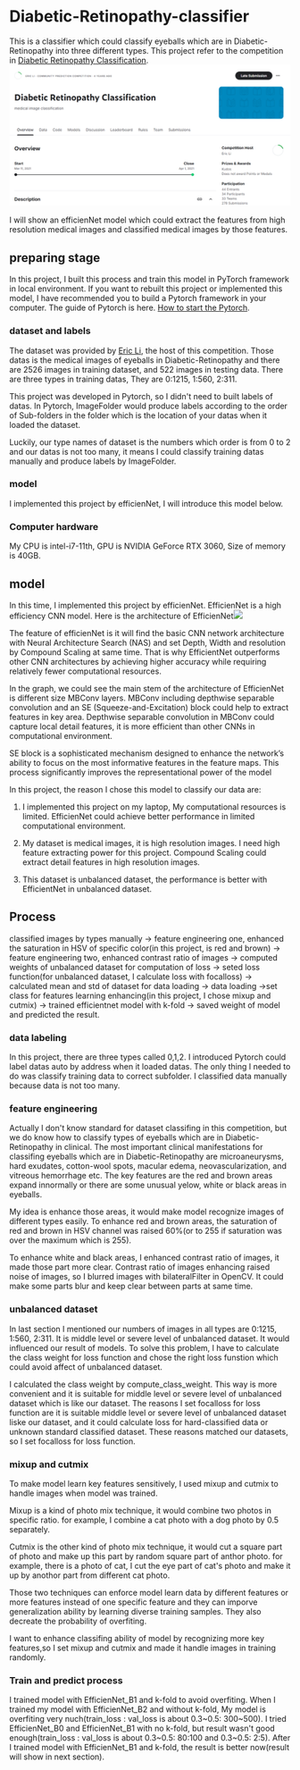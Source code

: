 # Diabetic-Retinopathy-classifier
This is a classifier which could classify eyeballs which are in Diabetic-Retinopathy into three different types. This project refer to the competition in [Diabetic Retinopathy Classification](https://www.kaggle.com/competitions/retinopathy-classification-sai/team).
<img src="https://github.com/aegon1994/Diabetic-Retinopathy-classifier/blob/main/image/%E8%9E%A2%E5%B9%95%E6%93%B7%E5%8F%96%E7%95%AB%E9%9D%A2%202025-03-01%20154415.png?raw=true">

I will show an efficienNet model which could extract the features from high resolution medical images and classified medical images by those features.

## preparing stage
In this project, I built this process and train this model in PyTorch framework in local environment.
If you want to rebuilt this project or implemented this model, I have recommended you to build a Pytorch framework in your computer. The guide of Pytorch is here.
[How to start the Pytorch](https://pytorch.org/get-started/locally/).

### dataset and labels
The dataset was provided by [Eric Li](https://www.kaggle.com/taipingeric), the host of this competition.
Those datas is the medical images of eyeballs in Diabetic-Retinopathy and there are 2526 images in training dataset, and 522 images in testing data. There are three types in training datas, They are 0:1215, 1:560, 2:311.

This project was developed in Pytorch, so I didn't need to built labels of datas. In Pytorch, ImageFolder would produce labels according to the order of Sub-folders in the folder which is the location of your datas when it loaded the dataset.

Luckily, our type names of dataset is the numbers which order is from 0 to 2 and our datas is not too many, it means I could classify training datas manually and produce labels by ImageFolder.
### model
I implemented this project by efficienNet, I will introduce this model below.

### Computer hardware
My CPU is intel-i7-11th, GPU is NVIDIA GeForce RTX 3060, Size of memory is 40GB.

## model 
In this time, I implemented this project by efficienNet. EfficienNet is a high efficiency CNN model. Here is the architecture of EfficienNet<img src="https://1.bp.blogspot.com/-DjZT_TLYZok/XO3BYqpxCJI/AAAAAAAAEKM/BvV53klXaTUuQHCkOXZZGywRMdU9v9T_wCLcBGAs/s1600/image2.png">

The feature of efficienNet is it will find the basic CNN network architecture with Neural Architecture Search (NAS) and set Depth, Width and resolution by Compound Scaling at same time.
That is why EfficientNet outperforms other CNN architectures by achieving higher accuracy while requiring relatively fewer computational resources.

In the graph, we could see the main stem of the architecture of EfficienNet is different size MBConv layers. MBConv including depthwise separable convolution and an SE (Squeeze-and-Excitation) block could help to extract features in key area. Depthwise separable convolution in MBConv could capture local detail features, it is more efficient than other CNNs in computational environment.

SE block is a sophisticated mechanism designed to enhance the network’s ability to focus on the most informative features in the feature maps. This process significantly improves the representational power of the model

In this project, the reason I chose this model to classify our data are:

1. I implemented this project on my laptop, My computational resources is limited. EfficienNet could achieve better performance in limited computational environment.

2. My dataset is medical images, it is high resolution images. I need high feature extracting power for this project. Compound Scaling could extract detail features in high resolution images.
 
3. This dataset is unbalanced dataset, the performance is better with EfficientNet in unbalanced dataset.

## Process

classified images by types manually -> feature engineering one, enhanced the saturation in HSV of specific color(in this project, is red and brown) ->  feature engineering two, enhanced contrast ratio of images -> computed weights of unbalanced dataset for computation of loss -> seted loss function(for unbalanced dataset, I calculate loss with focalloss) -> calculated mean and std of dataset for data loading -> data loading ->set class for features learning enhancing(in this project, I chose mixup and cutmix) -> trained efficientnet model with k-fold -> saved weight of model and predicted the result.

### data labeling
In this project, there are three types called 0,1,2. I introduced Pytorch could label datas auto by address when it loaded datas. The only thing I needed to do was classify training data to correct subfolder. I classified data manually because data is not too many.

### feature engineering
Actually I don't know standard for dataset classifing in this competition, but we do know how to classify types of eyeballs which are in Diabetic-Retinopathy in clinical. The most important clinical manifestations for classifing eyeballs which are in Diabetic-Retinopathy are microaneurysms, hard exudates, cotton-wool spots, macular edema, neovascularization, and vitreous hemorrhage etc. The key features are the red and brown areas expand innormally or there are some unusual yelow, white or black areas in eyeballs. 

My idea is enhance those areas, it would make model recognize images of different types easily. To enhance red and brown areas, the saturation of red and brown in HSV channel was raised 60%(or to 255 if saturation was over the maximum which is 255).

To enhance white and black areas, I enhanced contrast ratio of images, it made those part more clear. Contrast ratio of images enhancing raised noise of images, so I blurred images with bilateralFilter in OpenCV. It could make some parts blur and keep clear between parts at same time.

### unbalanced dataset
In last section I mentioned our numbers of images in all types are 0:1215, 1:560, 2:311. It is middle level or severe level of unbalanced dataset. It would influenced our result of models. To solve this problem, I have to calculate the class weight for loss function and chose the right loss funstion which could avoid affect of unbalanced dataset.

I calculated the class weight by compute_class_weight. This way is more convenient and it is suitable for middle level or severe level of unbalanced dataset which is like our dataset. The reasons I set focalloss for loss function are it is suitable middle level or severe level of unbalanced dataset liske our dataset, and it could calculate loss for hard-classified data or unknown standard classified dataset. These reasons matched our datasets, so I set focalloss for loss function.

### mixup and cutmix
To make model learn key features sensitively, I used mixup and cutmix to handle images when model was trained. 

Mixup is a kind of photo mix technique, it would combine two photos in specific ratio. for example, I combine a cat photo with a dog photo by 0.5 separately.

Cutmix is the other kind of photo mix technique, it would cut a square part of photo and make up this part by random square part of anthor photo. for example, there is a photo of cat, I cut the eye part of cat's photo and make it up by anothor part from different cat photo.

Those two techniques can enforce model learn data by different features or more features instead of one specific feature and they can imporve generalization ability by learning diverse training samples. They also decreate the probability of overfiting.

I want to enhance classifing ability of model by recognizing more key features,so I set mixup and cutmix and made it handle images in training randomly.

### Train and predict process
I trained model with EfficienNet_B1 and k-fold to avoid overfiting. When I trained my model with EfficienNet_B2 and without k-fold, My model is overfiting very nuch(train_loss : val_loss is about 0.3~0.5: 300~500). I tried EfficienNet_B0 and EfficienNet_B1 with no k-fold, but result wasn't good enough(train_loss : val_loss is about 0.3~0.5: 80:100 and 0.3~0.5: 2:5). After I trained model with EfficienNet_B1 and k-fold, the result is better now(result will show in next section).



   
